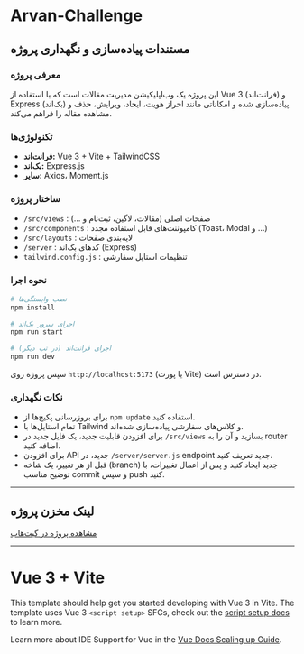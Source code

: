 # Arvan-Challenge

## مستندات پیاده‌سازی و نگهداری پروژه

### معرفی پروژه
این پروژه یک وب‌اپلیکیشن مدیریت مقالات است که با استفاده از Vue 3 (فرانت‌اند) و Express (بک‌اند) پیاده‌سازی شده و امکاناتی مانند احراز هویت، ایجاد، ویرایش، حذف و مشاهده مقاله را فراهم می‌کند.

### تکنولوژی‌ها
- **فرانت‌اند:** Vue 3 + Vite + TailwindCSS
- **بک‌اند:** Express.js
- **سایر:** Axios، Moment.js

### ساختار پروژه
- `/src/views` : صفحات اصلی (مقالات، لاگین، ثبت‌نام و ...)
- `/src/components` : کامپوننت‌های قابل استفاده مجدد (Toast، Modal و ...)
- `/src/layouts` : لایه‌بندی صفحات
- `/server` : کدهای بک‌اند (Express)
- `tailwind.config.js` : تنظیمات استایل سفارشی

### نحوه اجرا
```bash
# نصب وابستگی‌ها
npm install

# اجرای سرور بک‌اند
npm run start

# اجرای فرانت‌اند (در تب دیگر)
npm run dev
```
سپس پروژه روی `http://localhost:5173` (یا پورت Vite) در دسترس است.

### نکات نگهداری
- برای بروزرسانی پکیج‌ها از `npm update` استفاده کنید.
- تمام استایل‌ها با Tailwind و کلاس‌های سفارشی پیاده‌سازی شده‌اند.
- برای افزودن قابلیت جدید، یک فایل جدید در `/src/views` بسازید و آن را به router اضافه کنید.
- برای افزودن API جدید، در `/server/server.js` endpoint جدید تعریف کنید.
- قبل از هر تغییر، یک شاخه (branch) جدید ایجاد کنید و پس از اعمال تغییرات، با توضیح مناسب commit و سپس push کنید.

---

## لینک مخزن پروژه

[مشاهده پروژه در گیت‌هاب](https://github.com/FarnoushDashti/Arvan-Challenge)

---

# Vue 3 + Vite

This template should help get you started developing with Vue 3 in Vite. The template uses Vue 3 `<script setup>` SFCs, check out the [script setup docs](https://v3.vuejs.org/api/sfc-script-setup.html#sfc-script-setup) to learn more.

Learn more about IDE Support for Vue in the [Vue Docs Scaling up Guide](https://vuejs.org/guide/scaling-up/tooling.html#ide-support).
